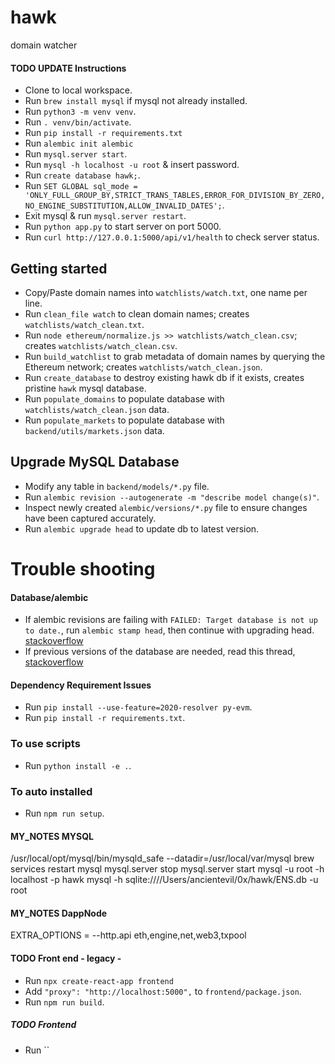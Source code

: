 # hawk
domain watcher

#### TODO UPDATE Instructions
- Clone to local workspace.
- Run `brew install mysql` if mysql not already installed.
- Run `python3 -m venv venv`.
- Run `. venv/bin/activate`.
- Run `pip install -r requirements.txt`
- Run `alembic init alembic`
- Run `mysql.server start`.
- Run `mysql -h localhost -u root` & insert password.
- Run `create database hawk;`.
- Run `SET GLOBAL sql_mode = 'ONLY_FULL_GROUP_BY,STRICT_TRANS_TABLES,ERROR_FOR_DIVISION_BY_ZERO,NO_ENGINE_SUBSTITUTION,ALLOW_INVALID_DATES';`.
- Exit mysql & run `mysql.server restart`.
- Run `python app.py` to start server on port 5000.
- Run `curl http://127.0.0.1:5000/api/v1/health` to check server status.

## Getting started
- Copy/Paste domain names into `watchlists/watch.txt`, one name per line.
- Run `clean_file watch` to clean domain names; creates `watchlists/watch_clean.txt`.
- Run `node ethereum/normalize.js >> watchlists/watch_clean.csv`; creates `watchlists/watch_clean.csv`.
- Run `build_watchlist` to grab metadata of domain names by querying the Ethereum network; creates `watchlists/watch_clean.json`.
- Run `create_database` to destroy existing hawk db if it exists, creates pristine `hawk` mysql database.
- Run `populate_domains` to populate database with `watchlists/watch_clean.json` data.
- Run `populate_markets` to populate database with `backend/utils/markets.json` data.

## Upgrade MySQL Database
- Modify any table in `backend/models/*.py` file.
- Run `alembic revision --autogenerate -m "describe model change(s)"`.
- Inspect newly created `alembic/versions/*.py` file to ensure changes have been captured accurately.
- Run `alembic upgrade head` to update db to latest version.

# Trouble shooting
#### Database/alembic
- If alembic revisions are failing with `FAILED: Target database is not up to date.`, run `alembic stamp head`, then continue with upgrading head. [stackoverflow](https://stackoverflow.com/questions/17768940/target-database-is-not-up-to-date)
- If previous versions of the database are needed, read this thread, [stackoverflow](https://stackoverflow.com/questions/48242324/undo-last-alembic-migration)

#### Dependency Requirement Issues
- Run `pip install --use-feature=2020-resolver py-evm`.
- Run `pip install -r requirements.txt`.



### To use scripts
- Run `python install -e .`.

### To auto installed
- Run `npm run setup`.


#### MY_NOTES MYSQL
/usr/local/opt/mysql/bin/mysqld_safe --datadir=/usr/local/var/mysql
brew services restart mysql
mysql.server stop
mysql.server start
mysql -u root -h localhost -p hawk
mysql -h sqlite:////Users/ancientevil/0x/hawk/ENS.db -u root

#### MY_NOTES DappNode
EXTRA_OPTIONS = --http.api eth,engine,net,web3,txpool


#### TODO Front end - legacy - 
- Run `npx create-react-app frontend`
- Add `"proxy": "http://localhost:5000",` to `frontend/package.json`.
- Run `npm run build`.

##### TODO Frontend
- Run ``